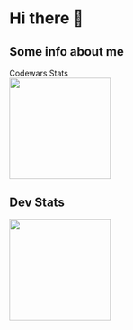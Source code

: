 # Hi there 👋

## Some info about me

Codewars Stats\
<img height="180rem" src="https://github.r2v.ch/codewars?user=VanDark2000&name=true"/>

## Dev Stats
<img height="180rem" src="https://github-readme-stats.vercel.app/api/top-langs/?username=RC-3222&exclude_repo=KNN-Image-Classification&show_icons=true&hide_border=true&layout=compact&langs_count=8"/>
<!--
**RC-3222/RC-3222** is a ✨ _special_ ✨ repository because its `README.md` (this file) appears on your GitHub profile.

Here are some ideas to get you started:

- 🔭 I’m currently working on ...
- 🌱 I’m currently learning ...
- 👯 I’m looking to collaborate on ...
- 🤔 I’m looking for help with ...
- 💬 Ask me about ...
- 📫 How to reach me: ...
- 😄 Pronouns: ...
- ⚡ Fun fact: ...
-->
